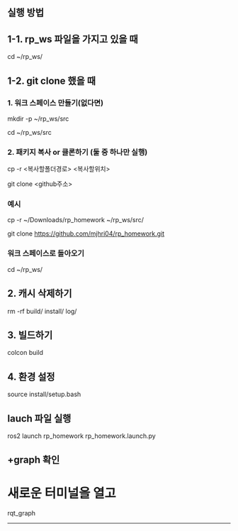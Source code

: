 ## 실행 방법

## 1-1. rp_ws 파일을 가지고 있을 때

cd ~/rp_ws/

## 1-2. git clone 했을 때
    
   ### 1. 워크 스페이스 만들기(없다면)
   
   mkdir -p ~/rp_ws/src
   
   cd ~/rp_ws/src
   
   ### 2. 패키지 복사 or 클론하기 (둘 중 하나만 실행)
   
   cp -r <복사할폴더경로> <복사할위치>
    
   git clone <github주소>
   
   ### 예시
   
   cp -r ~/Downloads/rp_homework ~/rp_ws/src/
   
   git clone https://github.com/mjhri04/rp_homework.git

   ### 워크 스페이스로 돌아오기
   
   cd ~/rp_ws/

## 2. 캐시 삭제하기

rm -rf build/ install/ log/

## 3. 빌드하기

colcon build

## 4. 환경 설정

source install/setup.bash

## lauch 파일 실행

ros2 launch rp_homework rp_homework.launch.py

## +graph 확인

# 새로운 터미널을 열고

rqt_graph

---------------------------------------------------------

